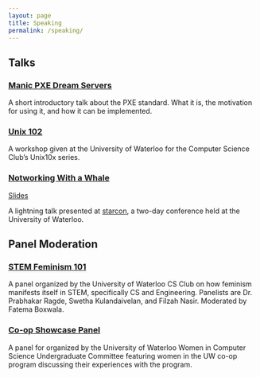 ```yaml
---
layout: page
title: Speaking
permalink: /speaking/
---
```


## Talks

### [Manic PXE Dream Servers](http://mirror.csclub.uwaterloo.ca/csclub/fatema-manic-pxe-dream-servers.mp4)
A short introductory talk about the PXE standard. What it is, the motivation
for using it, and how it can be implemented.

### [Unix 102](http://mirror.csclub.uwaterloo.ca/csclub/unix102-s17.mp4)
A workshop given at the University of Waterloo for the Computer Science
Club’s Unix10x series.

### [Notworking With a Whale](https://starcon.io)
[Slides](https://docs.google.com/presentation/d/1-ofnItCye4llYRnV6CoqptYxpwMmqU0KOeZFzKzT9Ds/edit?usp=sharing)


A lightning talk presented at [starcon](https://starcon.io), a two-day conference held 
at the University of Waterloo. 

## Panel Moderation

### [STEM Feminism 101](http://csclub.uwaterloo.ca/media/Feminism%20in%20STEM%20-%20a%20101%20Panel)
A panel organized by the University of Waterloo CS Club on how feminism manifests itself in STEM, specifically CS and Engineering.
Panelists are Dr. Prabhakar Ragde, Swetha Kulandaivelan, and Filzah Nasir. Moderated by Fatema Boxwala. 

### [Co-op Showcase Panel](http://wics.uwaterloo.ca/2016/01/coop-video-2016/)
A panel for organized by the University of Waterloo Women in Computer Science
Undergraduate Committee featuring women in the UW co-op program discussing
their experiences with the program.
